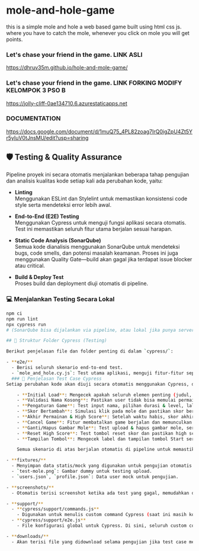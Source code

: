 # mole-and-hole-game

this is a simple mole and hole a web based game built using html css js. <br/>
where you have to catch the mole, whenever you click on mole you will get points.

### Let's chase your friend in the game. LINK ASLI
https://dhruv35m.github.io/hole-and-mole-game/

### Let's chase your friend in the game. LINK FORKING MODIFY KELOMPOK 3 PSO B
https://jolly-cliff-0ae134710.6.azurestaticapps.net 

### DOCUMENTATION
https://docs.google.com/document/d/1muQ75_4PL82zoag7IrQ0igZpU4Zt5Yr5yIuV0tJnsMU/edit?usp=sharing

## 🛡️ Testing & Quality Assurance
Pipeline proyek ini secara otomatis menjalankan beberapa tahap pengujian dan analisis kualitas kode setiap kali ada perubahan kode, yaitu:

- **Linting**  
  Menggunakan ESLint dan Stylelint untuk memastikan konsistensi code style serta mendeteksi error lebih awal.

- **End-to-End (E2E) Testing**  
  Menggunakan Cypress untuk menguji fungsi aplikasi secara otomatis. Test ini memastikan seluruh fitur utama berjalan sesuai harapan.

- **Static Code Analysis (SonarQube)**  
  Semua kode dianalisis menggunakan SonarQube untuk mendeteksi bugs, code smells, dan potensi masalah keamanan. Proses ini juga menggunakan Quality Gate—build akan gagal jika terdapat issue blocker atau critical.

- **Build & Deploy Test**  
  Proses build dan deployment diuji otomatis di pipeline.

### 💻 Menjalankan Testing Secara Lokal

```bash
npm ci
npm run lint
npx cypress run
# (SonarQube bisa dijalankan via pipeline, atau lokal jika punya server SonarQube)

## 📁 Struktur Folder Cypress (Testing)

Berikut penjelasan file dan folder penting di dalam `cypress/`:

- **e2e/**
  - Berisi seluruh skenario end-to-end test.
  - `mole_and_hole.cy.js`: Test utama aplikasi, menguji fitur-fitur seperti mulai game, ganti gambar mole, skor, reset skor, dsb.
  ### 📄 Penjelasan Test Case Cypress
Setiap perubahan kode akan diuji secara otomatis menggunakan Cypress, dengan skenario sebagai berikut:

    - **Initial Load**: Mengecek apakah seluruh elemen penting (judul, input, tombol, skor) muncul dengan benar saat halaman dibuka.
    - **Validasi Nama Kosong**: Pastikan user tidak bisa memulai permainan tanpa mengisi nama, dan pesan error tampil.
    - **Pengaturan Game**: Test input nama, pilihan durasi & level, lalu memulai game dan memverifikasi perubahan UI.
    - **Skor Bertambah**: Simulasi klik pada mole dan pastikan skor bertambah.
    - **Akhir Permainan & High Score**: Setelah waktu habis, skor akhir dan high score diperbarui.
    - **Cancel Game**: Fitur membatalkan game berjalan dan memunculkan pesan pembatalan.
    - **Ganti/Hapus Gambar Mole**: Test upload & hapus gambar mole, serta pesan sukses.
    - **Reset High Score**: Test tombol reset skor dan pastikan high score kembali ke awal.
    - **Tampilan Tombol**: Mengecek label dan tampilan tombol Start serta Reset Score.

    Semua skenario di atas berjalan otomatis di pipeline untuk memastikan aplikasi selalu dalam kondisi baik.

- **fixtures/**
  - Menyimpan data statis/mock yang digunakan untuk pengujian otomatis.
  - `test-mole.png`: Gambar dummy untuk testing upload.
  - `users.json`, `profile.json`: Data user mock untuk pengujian.

- **screenshots/**
  - Otomatis terisi screenshot ketika ada test yang gagal, memudahkan debugging.

- **support/**
  - **cypress/support/commands.js**
    - Digunakan untuk menulis custom command Cypress (saat ini masih kosong).
  - **cypress/support/e2e.js**
    - File konfigurasi global untuk Cypress. Di sini, seluruh custom command diimpor dan plugin `cypress-file-upload` diaktifkan untuk mendukung fitur upload file saat testing.

- **downloads/**
  - Akan terisi file yang didownload selama pengujian jika test case melakukan download file.

